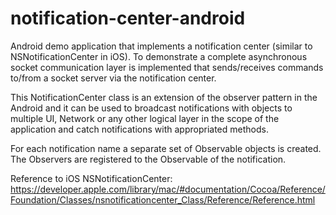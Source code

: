 notification-center-android
===========================

Android demo application that implements a notification center (similar to NSNotificationCenter in iOS). To demonstrate a complete asynchronous socket communication layer is implemented that sends/receives commands to/from a socket server via the notification center.

This NotificationCenter class is an extension of the observer pattern in the Android and it can be used to broadcast notifications with objects to multiple UI, Network or any other logical layer in the scope of the application and catch notifications with appropriated methods.

For each notification name a separate set of Observable objects is created. The Observers are registered to the Observable of the notification.


Reference to iOS NSNotificationCenter: https://developer.apple.com/library/mac/#documentation/Cocoa/Reference/Foundation/Classes/nsnotificationcenter_Class/Reference/Reference.html
